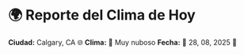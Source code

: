 # 🌍 Reporte del Clima de Hoy

**Ciudad:** Calgary, CA 🌐
**Clima:** 🌈 Muy nuboso
**Fecha:** 📅 28, 08, 2025 🚀
